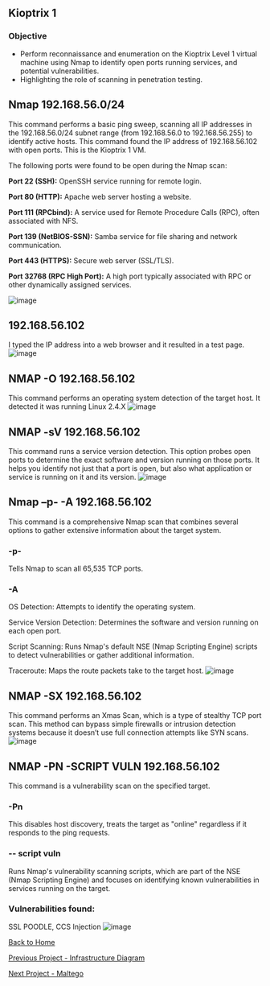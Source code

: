 ## Kioptrix 1
### Objective
- Perform reconnaissance and enumeration on the Kioptrix Level 1 virtual machine using Nmap to identify open ports running services, and potential vulnerabilities.
-  Highlighting the role of scanning in penetration testing.

## Nmap 192.168.56.0/24 
This command performs a basic ping sweep, scanning all IP addresses in the 192.168.56.0/24 subnet range (from 192.168.56.0 to 192.168.56.255) to identify active hosts. This command found the IP address of 192.168.56.102 with open ports. This is the Kioptrix 1 VM. 

The following ports were found to be open during the Nmap scan:

**Port 22 (SSH):** OpenSSH service running for remote login.

**Port 80 (HTTP):** Apache web server hosting a website.

**Port 111 (RPCbind):** A service used for Remote Procedure Calls (RPC), often associated with NFS.

**Port 139 (NetBIOS-SSN):** Samba service for file sharing and network communication.

**Port 443 (HTTPS):** Secure web server (SSL/TLS).

**Port 32768 (RPC High Port):** A high port typically associated with RPC or other dynamically assigned services.


![image](https://github.com/user-attachments/assets/7bd5c30a-3878-46f6-a7e0-47fe87bfe3d2)

## 192.168.56.102
I typed the IP address into a web browser and it resulted in a test page.
![image](https://github.com/user-attachments/assets/7210013f-3566-476b-8b62-ce3a57938871)

## NMAP -O 192.168.56.102
This command performs an operating system detection of the target host. It detected it was running Linux 2.4.X
![image](https://github.com/user-attachments/assets/8b1cea0a-04f5-43a3-8792-856d179415ed)

## NMAP -sV 192.168.56.102
This command runs a service version detection. This option probes open ports to determine the exact software and version running on those ports. It helps you identify not just that a port is open, but also what application or service is running on it and its version.
![image](https://github.com/user-attachments/assets/92a396aa-ec18-4a7a-9864-1d4b07ed5818)
## Nmap –p- -A 192.168.56.102
This command is a comprehensive Nmap scan that combines several options to gather extensive information about the target system.
### -p-
Tells Nmap to scan all 65,535 TCP ports.
### -A
OS Detection: Attempts to identify the operating system.

Service Version Detection: Determines the software and version running on each open port.

Script Scanning: Runs Nmap's default NSE (Nmap Scripting Engine) scripts to detect vulnerabilities or gather additional information.

Traceroute: Maps the route packets take to the target host.
![image](https://github.com/user-attachments/assets/602336f8-9dda-4e08-b094-89009417e098)

## NMAP -SX 192.168.56.102
This command performs an Xmas Scan, which is a type of stealthy TCP port scan. This method can bypass simple firewalls or intrusion detection systems because it doesn’t use full connection attempts like SYN scans.
![image](https://github.com/user-attachments/assets/c6aa34e6-9402-4105-a165-26c87555e290)

## NMAP -PN -SCRIPT VULN 192.168.56.102
This command is a vulnerability scan on the specified target.
### -Pn
This disables host discovery, treats the target as "online" regardless if it responds to the ping requests.
### -- script vuln 
Runs Nmap's vulnerability scanning scripts, which are part of the NSE (Nmap Scripting Engine) and focuses on identifying known vulnerabilities in services running on the target.

### Vulnerabilities found:
SSL POODLE, CCS Injection
![image](https://github.com/user-attachments/assets/3e79a37f-3b41-47c6-8e7d-54db4e49e340)




[Back to Home](https://github.com/EricFarrell/Cybersecurity-Portfolio/blob/6a83e9281d036567be6e5ed086086a2c0a63f5f6/README.md)


[Previous Project - Infrastructure Diagram](https://github.com/EricFarrell/Cybersecurity-Portfolio/tree/6a83e9281d036567be6e5ed086086a2c0a63f5f6/Infrastructure%20Diagram)


[Next Project - Maltego](https://github.com/EricFarrell/Cybersecurity-Portfolio/tree/6a83e9281d036567be6e5ed086086a2c0a63f5f6/Maltego)
